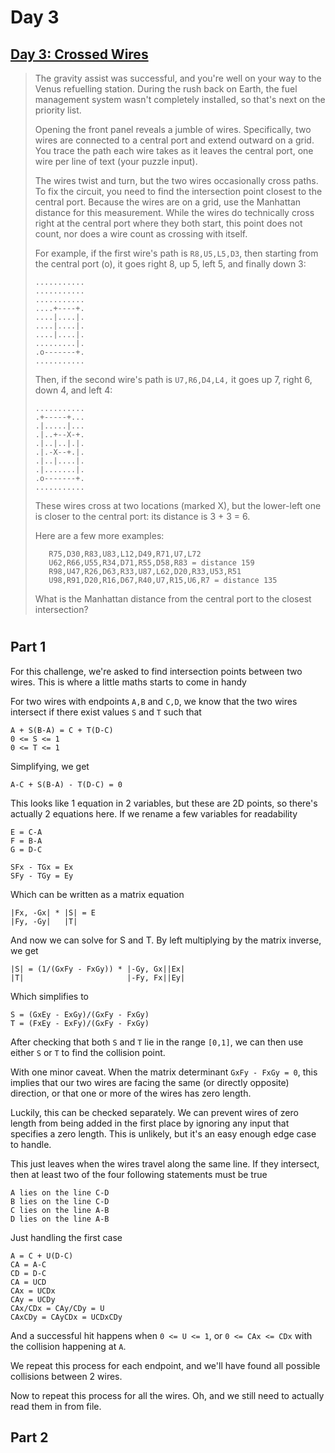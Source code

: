 # Day 3 #

## [Day 3: Crossed Wires](https://adventofcode.com/2019/day/3) ##

>The gravity assist was successful, and you're well on your way to the Venus refuelling station. During the rush back on Earth, the fuel management system wasn't completely installed, so that's next on the priority list.
>
>Opening the front panel reveals a jumble of wires. Specifically, two wires are connected to a central port and extend outward on a grid. You trace the path each wire takes as it leaves the central port, one wire per line of text (your puzzle input).
>
>The wires twist and turn, but the two wires occasionally cross paths. To fix the circuit, you need to find the intersection point closest to the central port. Because the wires are on a grid, use the Manhattan distance for this measurement. While the wires do technically cross right at the central port where they both start, this point does not count, nor does a wire count as crossing with itself.
>
>For example, if the first wire's path is `R8,U5,L5,D3`, then starting from the central port (o), it goes right 8, up 5, left 5, and finally down 3:
>```
>...........
>...........
>...........
>....+----+.
>....|....|.
>....|....|.
>....|....|.
>.........|.
>.o-------+.
>...........
>```
>Then, if the second wire's path is `U7,R6,D4,L4,` it goes up 7, right 6, down 4, and left 4:
>
>```
>...........
>.+-----+...
>.|.....|...
>.|..+--X-+.
>.|..|..|.|.
>.|.-X--+.|.
>.|..|....|.
>.|.......|.
>.o-------+.
>...........
>```
>
>These wires cross at two locations (marked X), but the lower-left one is closer to the central port: its distance is 3 + 3 = 6.
>
>Here are a few more examples:
>```
>    R75,D30,R83,U83,L12,D49,R71,U7,L72
>    U62,R66,U55,R34,D71,R55,D58,R83 = distance 159
>    R98,U47,R26,D63,R33,U87,L62,D20,R33,U53,R51
>    U98,R91,D20,R16,D67,R40,U7,R15,U6,R7 = distance 135
>```
>What is the Manhattan distance from the central port to the closest intersection?

#

## Part 1 ##

For this challenge, we're asked to find intersection points between two wires. This is where a little maths starts to come in handy

For two wires with endpoints `A,B` and `C,D`, we know that the two wires intersect if there exist values `S` and `T` such that
```
A + S(B-A) = C + T(D-C)
0 <= S <= 1
0 <= T <= 1
```
Simplifying, we get
```
A-C + S(B-A) - T(D-C) = 0
```
This looks like 1 equation in 2 variables, but these are 2D points, so there's actually 2 equations here. If we rename a few variables for readability
```
E = C-A
F = B-A
G = D-C

SFx - TGx = Ex
SFy - TGy = Ey
```
Which can be written as a matrix equation
```
|Fx, -Gx| * |S| = E
|Fy, -Gy|   |T|
```
And now we can solve for S and T. By left multiplying by the matrix inverse, we get
```
|S| = (1/(GxFy - FxGy)) * |-Gy, Gx||Ex|
|T|                       |-Fy, Fx||Ey|
```
Which simplifies to
```
S = (GxEy - ExGy)/(GxFy - FxGy)
T = (FxEy - ExFy)/(GxFy - FxGy)
```
After checking that both `S` and `T` lie in the range `[0,1]`, we can then use either `S` or `T` to find the collision point.

With one minor caveat. When the matrix determinant `GxFy - FxGy = 0`, this implies that our two wires are facing the same (or directly opposite) direction, or that one or more of the wires has zero length.

Luckily, this can be checked separately. We can prevent wires of zero length from being added in the first place by ignoring any input that specifies a zero length. This is unlikely, but it's an easy enough edge case to handle.

This just leaves when the wires travel along the same line. If they intersect, then at least two of the four following statements must be true
```
A lies on the line C-D
B lies on the line C-D
C lies on the line A-B
D lies on the line A-B
```
Just handling the first case
```
A = C + U(D-C)
CA = A-C
CD = D-C
CA = UCD
CAx = UCDx
CAy = UCDy
CAx/CDx = CAy/CDy = U
CAxCDy = CAyCDx = UCDxCDy
```
And a successful hit happens when `0 <= U <= 1`, or `0 <= CAx <= CDx` with the collision happening at `A`.

We repeat this process for each endpoint, and we'll have found all possible collisions between 2 wires.

Now to repeat this process for all the wires. Oh, and we still need to actually read them in from file.

## Part 2 ##

